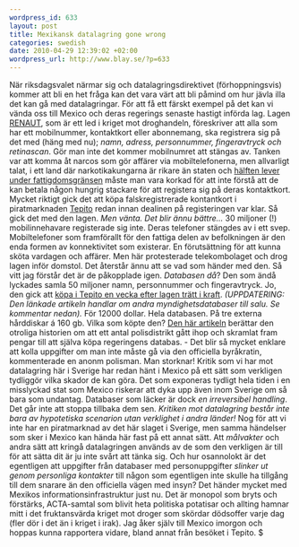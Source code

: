 ```yaml
--- 
wordpress_id: 633 
layout: post
title: Mexikansk datalagring gone wrong 
categories: swedish 
date: 2010-04-29 12:39:02 +02:00 
wordpress_url: http://www.blay.se/?p=633 
---
```


När riksdagsvalet närmar sig och datalagringsdirektivet (förhoppningsvis) kommer att bli en het fråga kan det vara värt att bli påmind om hur jävla illa det kan gå med datalagringar. För att få ett färskt exempel på det kan vi vända oss till Mexico och deras regerings senaste hastigt införda lag. Lagen [RENAUT](http://www.ft.com/cms/s/0/35ad9128-43f8-11df-9235-00144feab49a.html), som är ett led i kriget mot droghandeln, föreskriver att alla som har ett mobilnummer, kontaktkort eller abonnemang, ska registrera sig på det med (häng med nu); *namn, adress, personnummer, fingeravtryck och retinascan*. Gör man inte det kommer mobilnumret att stängas av. Tanken var att komma åt narcos som gör affärer via mobiltelefonerna, men allvarligt talat, i ett land där narkotikakungarna är rikare än staten och [hälften lever under fattigdomsgränsen](https://www.cia.gov/library/publications/the-world-factbook/geos/mx.html) måste man vara korkad för att inte förstå att de kan betala någon hungrig stackare för att registera sig på deras kontaktkort. Mycket riktigt gick det att köpa falskregistrerade kontantkort i piratmarknaden [Tepito](http://en.wikipedia.org/wiki/Tepito) redan innan dealinen på registeringen var klar. Så gick det med den lagen. *Men vänta. Det blir ännu bättre...* 30 miljoner (!) mobilinnehavare registerade sig inte. Deras telefoner stängdes av i ett svep. Mobiltelefoner som framförallt för den fattiga delen av befolkningen är den enda formen av konnektivitet som existerar. En förutsättning för att kunna sköta vardagen och affärer. Men här protesterade telekombolaget och drog lagen inför domstol. Det återstår ännu att se vad som händer med den. Så vitt jag förstår det är de påkopplade igen. *Databasen då*? Den som ändå lyckades samla 50 miljoner namn, personnummer och fingeravtryck. Jo, den gick att [köpa i Tepito en vecka efter lagen trätt i kraft](http://www.eluniversal.com.mx/primera/34792.html). *(UPPDATERING: Den länkade artikeln handlar om andra myndighetsdatabaser till salu. Se kommentar nedan).* För 12000 dollar. Hela databasen. På tre externa hårddiskar á 160 gb. Vilka som köpte den? [Den här artikeln](http://www.eluniversal.com.mx/primera/34792.html) berättar den otroliga historien om att ett antal polisdistrikt gått ihop och skramlat fram pengar till att själva köpa regeringens databas. - Det blir så mycket enklare att kolla uppgifter om man inte måste gå via den officiella byråkratin, kommenterade en anonm polisman. Man storknar! Kritik som vi har mot datalagring här i Sverige har redan hänt i Mexico på ett sätt som verkligen tydliggör vilka skador de kan göra. Det som exponeras tydligt hela tiden i en misslyckad stat som Mexico riskerar att dyka upp även inom Sverige om så bara som undantag. Databaser som läcker är dock *en irreversibel handling*. Det går inte att stoppa tillbaka dem sen. *Kritiken mot datalagring består inte bara av hypotetiska scenarion utan verklighet i andra länder!* Nog för att vi inte har en piratmarknad av det här slaget i Sverige, men samma händelser som sker i Mexico kan hända här fast på ett annat sätt. Att *målvakter* och andra sätt att kringå datalagringen används av de som den verkligen är till för att sätta dit är ju inte svårt att tänka sig. Och hur osannolokt är det egentligen att uppgifter från databaser med personuppgifter *slinker ut genom personliga kontakter* till någon som egentligen inte skulle ha tillgång till dem snarare än den officiella vägen med insyn? Det händer mycket med Mexikos informationsinfrastruktur just nu. Det är monopol som bryts och förstärks, ACTA-samtal som blivit heta politiska potatisar och allting hamnar mitt i det fruktansvärda kriget mot droger som skördar dödsoffer varje dag (fler dör i det än i kriget i irak). Jag åker själv till Mexico imorgon och hoppas kunna rapportera vidare, bland annat från besöket i Tepito. $ 